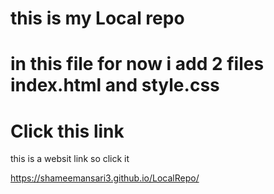 # this is my Local repo

<h1> in this file  for now  i add  2 files index.html and style.css </h1>

# Click this link

<p>this is a websit link so click it </p>

https://shameemansari3.github.io/LocalRepo/